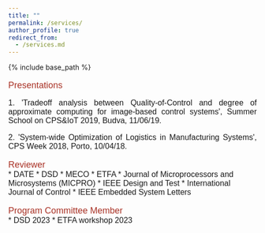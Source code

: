 ```yaml
---
title: ""
permalink: /services/
author_profile: true
redirect_from:
  - /services.md
---
```


{% include base_path %}
<style>
p { margin-bottom: 0px; }
</style>

<font face="helvetica" color="#A93226" size="4">
<p>Presentations</p></font>

<font face="helvetica" size="3">
 <p align="justify">1. 'Tradeoff analysis between Quality-of-Control and degree of approximate computing for image-based control systems', Summer School on CPS&IoT 2019, Budva, 11/06/19.</p>
 
 <p align="justify">2. 'System-wide Optimization of Logistics in Manufacturing Systems', CPS Week 2018, Porto, 10/04/18.</p>

<font face="helvetica" color="#A93226" size="4">
<p>Reviewer</p></font>
* DATE
* DSD
* MECO
* ETFA
* Journal of Microprocessors and Microsystems (MICPRO)
* IEEE Design and Test
* International Journal of Control
* IEEE Embedded System Letters

<font face="helvetica" color="#A93226" size="4">
<p>Program Committee Member</p></font>
* DSD 2023
* ETFA workshop 2023
